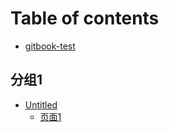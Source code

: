 # Table of contents

* [gitbook-test](README.md)

## 分组1

* [Untitled](fen-zu-1/untitled-1/README.md)
  * [页面1](fen-zu-1/untitled-1/ye-mian-1.md)

